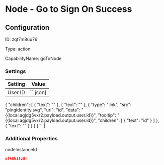 # Node - Go to Sign On Success
## Configuration
ID:  zqt7m8uu76

Type: action 

CapabilityName: goToNode

### Settings
| Setting | Value  |
| :------------------------ | ---------------------------------------- |
| User ID | ```json[
  {
    "children": [
      {
        "text": ""
      },
      {
        "text": ""
      },
      {
        "type": "link",
        "src": "pingIdentity.svg",
        "url": "id",
        "data": "{{local.agjdg5vxr2.payload.output.user.id}}",
        "tooltip": "{{local.agjdg5vxr2.payload.output.user.id}}",
        "children": [
          {
            "text": "id"
          }
        ]
      },
      {
        "text": ""
      }
    ]
  }
]``` |
 




### Additional Properties
nodeInstanceId
 ```json 
ofk8hitz8r
```



